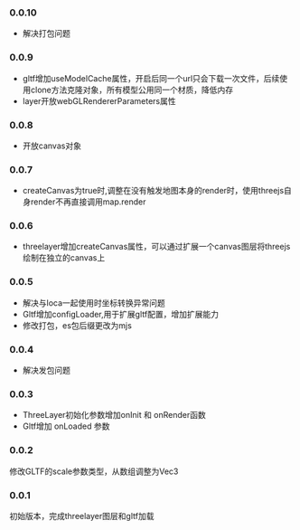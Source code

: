 ### 0.0.10
* 解决打包问题

### 0.0.9
* gltf增加useModelCache属性，开启后同一个url只会下载一次文件，后续使用clone方法克隆对象，所有模型公用同一个材质，降低内存
* layer开放webGLRendererParameters属性

### 0.0.8
* 开放canvas对象

### 0.0.7
* createCanvas为true时,调整在没有触发地图本身的render时，使用threejs自身render不再直接调用map.render

### 0.0.6
* threelayer增加createCanvas属性，可以通过扩展一个canvas图层将threejs绘制在独立的canvas上

### 0.0.5
* 解决与loca一起使用时坐标转换异常问题
* Gltf增加configLoader,用于扩展gltf配置，增加扩展能力
* 修改打包，es包后缀更改为mjs

### 0.0.4
* 解决发包问题

### 0.0.3
* ThreeLayer初始化参数增加onInit 和 onRender函数
* Gltf增加 onLoaded 参数

### 0.0.2
修改GLTF的scale参数类型，从数组调整为Vec3

### 0.0.1
初始版本，完成threelayer图层和gltf加载
